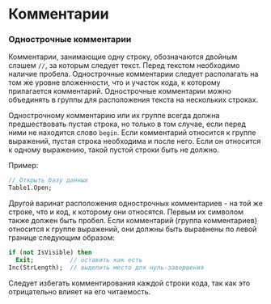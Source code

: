 # Комментарии

### Однострочные комментарии

Комментарии, занимающие одну строку, обозначаются двойным слэшем `//`, за которым следует текст. Перед текстом необходимо наличие пробела. Однострочные комментарии следует располагать на том же уровне вложенности, что и участок кода, к которому прилагается комментарий. Однострочные комментарии можно объединять в группы для расположения текста на нескольких строках.

Однострочному комментарию или их группе всегда должна предшествовать пустая строка, но только в том случае, если перед ними не находится слово `begin`.  Если комментарий относится к группе выражений, пустая строка необходима и после него. Если он относится к одному выражению, такой пустой строки быть не должно.

Пример:

```Pascal
// Открыть базу данных
Table1.Open;
```

Другой варинат расположения однострочных комментариев - на той же строке, что и код, к которому они относятся. Первым их символом также должен быть пробел. Если комментарий \(группа комментариев\) относится к группе выражений, они должны быть выравнены по левой границе следующим образом:

```Pascal
if (not IsVisible) then
  Exit;          // оставить как есть
Inc(StrLength);  // выделить место для нуль-завершения
```

Следует избегать комментирования каждой строки кода, так как это отрицательно влияет на его читаемость.

